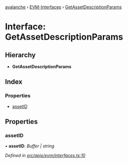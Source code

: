 [avalanche](../README.md) › [EVM-Interfaces](../modules/evm_interfaces.md) › [GetAssetDescriptionParams](evm_interfaces.getassetdescriptionparams.md)

# Interface: GetAssetDescriptionParams

## Hierarchy

* **GetAssetDescriptionParams**

## Index

### Properties

* [assetID](evm_interfaces.getassetdescriptionparams.md#assetid)

## Properties

###  assetID

• **assetID**: *Buffer | string*

*Defined in [src/apis/evm/interfaces.ts:10](https://github.com/ava-labs/avalanchejs/blob/8c220c6/src/apis/evm/interfaces.ts#L10)*
